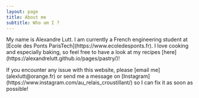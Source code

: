 ```yaml
---
layout: page
title: About me
subtitle: Who am I ?
---
```


<p>My name is Alexandre Lutt. I am currently a French engineering student at [Ecole des Ponts ParisTech](https://www.ecoledesponts.fr). I love cooking and especially baking, so feel free to have a look at my recipes [here](https://alexandrelutt.github.io/pages/pastry/)!</p>

<p>If you encounter any issue with this website, please [email me](alexlutt@orange.fr) or send me a message on [Instagram](https://www.instagram.com/au_relais_croustillant/) so I can fix it as soon as possible!</p>

